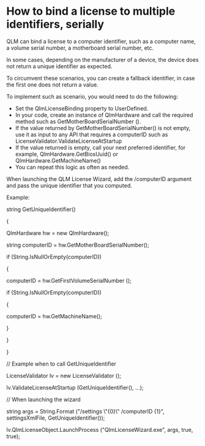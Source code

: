 # How to bind a license to multiple identifiers, serially

QLM can bind a license to a computer identifier, such as a computer name, a volume serial number, a motherboard serial number, etc.

In some cases, depending on the manufacturer of a device, the device does not return a unique identifier as expected.

To circumvent these scenarios, you can create a fallback identifier, in case the first one does not return a value.

To implement such as scenario, you would need to do the following:

* Set the QlmLicenseBinding property to UserDefined.
* In your code, create an instance of QlmHardware and call the required method such as GetMotherBoardSerialNumber ().
* If the value returned by GetMotherBoardSerialNumber() is not empty, use it as input to any API that requires a computerID such as LicenseValidator.ValidateLicenseAtStartup
* If the value returned is empty, call your next preferred identifier, for example, QlmHardware.GetBiosUuid() or QlmHardware.GetMachineName()
* You can repeat this logic as often as needed.

When launching the QLM License Wizard, add the /computerID argument and pass the unique identifier that you computed.

&#x20;

Example:

string GetUniqueIdentifier()

{

&#x20;   QlmHardware hw = new QlmHardware();

&#x20;   string computerID = hw.GetMotherBoardSerialNumber();

&#x20;   if (String.IsNullOrEmpty(computerID))

&#x20;   {

&#x20;       computerID = hw.GetFirstVolumeSerialNumber ();

&#x20;       if (String.IsNullOrEmpty(computerID))

&#x20;       {

&#x20;               computerID = hw.GetMachineName();

&#x20;       }

&#x20;   }

}

// Example when to call GetUniqueIdentifier

LicenseValidator lv = new LicenseValidator ();

lv.ValidateLicenseAtStartup (GetUniqueIdentifier(), ...);

&#x20;

// When launching the wizard

string args = String.Format ("/settings \\"{0}\\" /computerID {1}", settingsXmlFile, GetUniqueIdentifier());

lv.QlmLicenseObject.LaunchProcess ("QlmLicenseWizard.exe", args, true, true);
